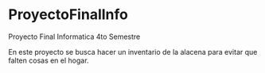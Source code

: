 # ProyectoFinalInfo
Proyecto Final Informatica 4to Semestre

En este proyecto se busca hacer un inventario de la alacena para evitar que falten cosas en el hogar.
